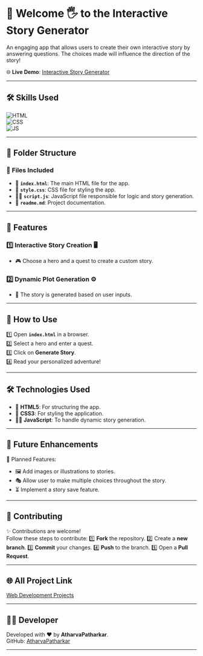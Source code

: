 # 📖 Welcome 🖐 to the Interactive Story Generator

An engaging app that allows users to create their own interactive story by answering questions. The choices made will influence the direction of the story!

🌐 **Live Demo**: [Interactive Story Generator](https://atharvapatharkar.github.io/web-development-projects/Interactive%20Story%20Generator/index.html)  

---

## 🛠️ Skills Used
![HTML](https://img.shields.io/badge/html5%20-%23E34F26.svg?&style=for-the-badge&logo=html5&logoColor=white)  
![CSS](https://img.shields.io/badge/css3%20-%231572B6.svg?&style=for-the-badge&logo=css3&logoColor=white)  
![JS](https://img.shields.io/badge/javascript%20-%23323330.svg?&style=for-the-badge&logo=javascript&logoColor=%23F7DF1E)  

---

## 📂 Folder Structure

### 🔸 **Files Included**
- 📄 **`index.html`**: The main HTML file for the app.
- 🎨 **`style.css`**: CSS file for styling the app.
- 🧑‍💻 **`script.js`**: JavaScript file responsible for logic and story generation.
- 📄 **`readme.md`**: Project documentation.

---

## 🌟 Features

### 1️⃣ **Interactive Story Creation** 🖥️  
   - 🎮 Choose a hero and a quest to create a custom story.

### 2️⃣ **Dynamic Plot Generation** ⚙️  
   - 🔄 The story is generated based on user inputs.

---

## 🚀 How to Use

1️⃣ Open **`index.html`** in a browser.  
2️⃣ Select a hero and enter a quest.  
3️⃣ Click on **Generate Story**.  
4️⃣ Read your personalized adventure!

---

## 🛠️ Technologies Used

- 📄 **HTML5**: For structuring the app.  
- 🎨 **CSS3**: For styling the application.  
- 🧑‍💻 **JavaScript**: To handle dynamic story generation.

---

## 🔮 Future Enhancements

📌 Planned Features:  
- 🖼️ Add images or illustrations to stories.  
- 🎭 Allow user to make multiple choices throughout the story.  
- ⏳ Implement a story save feature.

---


## 🤝 Contributing

✨ Contributions are welcome!  
Follow these steps to contribute:
1️⃣ **Fork** the repository.
2️⃣ Create a **new branch**.
3️⃣ **Commit** your changes.
4️⃣ **Push** to the branch.
5️⃣ Open a **Pull Request**.

---

## 🌐 All Project Link

[Web Development Projects](https://atharvapatharkar.github.io/web-development-projects/)

---

## 🧑‍💻 Developer

Developed with ❤️ by **AtharvaPatharkar**.  
GitHub: [AtharvaPatharkar](https://github.com/AtharvaPatharkar)

---